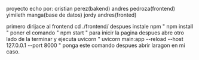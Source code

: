 proyecto echo por:
cristian perez(bakend)
andres pedroza(frontend)
yimileth manga(base de datos)
jordy andres(fronted)


primero dirijace al frontend cd ./frontend/ 
despues instale npm " npm install  " poner el comando " npm start "  para inicir la pagina
despues abre otro lado de la terminar y ejecuta uvicorn " uvicorn main:app --reload --host 127.0.0.1 --port 8000 " ponga este comando
despues abrir laragon en mi caso. 
